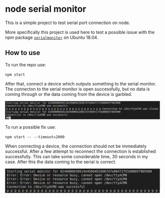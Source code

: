 # node serial monitor

This is a simple project to test serial port connection on node.

More specifically this project is used here to test a possible issue with the npm package [`serialmonitor`](https://www.npmjs.com/package/serialport) on Ubuntu 18.04.

## How to use
To run the repo use:

`npm start`

After that, connect a device which outputs something to the serial monitor. The connecton to the serial monitor is open successfully, but no data is coming through or the data coming from the device is garbled.

![Garbled output from the serial port](resources/garbled-output.png "Garbled output")


To run a possible fix use:

`npm start -- --timeout=2000`

When connecting a device, the connection should not be immediately successful. After a few attempt to reconnect the connection is established successfully. This can take some considerable time, 30 seconds in my case. After this the data coming to the serial is correct.



![Correct output from the serial port](resources/correct-output.png "Correct output")
